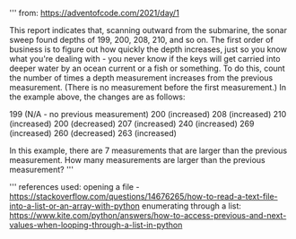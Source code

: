 '''
from: https://adventofcode.com/2021/day/1

This report indicates that, scanning outward from the submarine, the sonar sweep found depths of 199, 200, 208, 210, and so on.
The first order of business is to figure out how quickly the depth increases, just so you know what you're dealing with - you never know if the keys will get carried into deeper water by an ocean current or a fish or something.
To do this, count the number of times a depth measurement increases from the previous measurement. (There is no measurement before the first measurement.) In the example above, the changes are as follows:

199 (N/A - no previous measurement)
200 (increased)
208 (increased)
210 (increased)
200 (decreased)
207 (increased)
240 (increased)
269 (increased)
260 (decreased)
263 (increased)

In this example, there are 7 measurements that are larger than the previous measurement.
How many measurements are larger than the previous measurement?
'''



'''
references used:
opening a file - https://stackoverflow.com/questions/14676265/how-to-read-a-text-file-into-a-list-or-an-array-with-python
enumerating through a list: https://www.kite.com/python/answers/how-to-access-previous-and-next-values-when-looping-through-a-list-in-python
